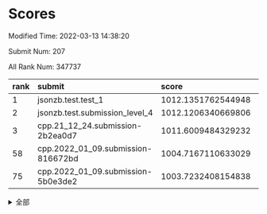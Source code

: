 # Scores

Modified Time: 2022-03-13 14:38:20

Submit Num: 207

All Rank Num: 347737

| rank |               submit               |       score        |       sigma        | pk_num |
| :--- | :--------------------------------- | :----------------- | :----------------- | :----- |
| 1    | jsonzb.test.test_1                 | 1012.1351762544948 | 0.8165870212051813 | 6718   |
| 2    | jsonzb.test.submission_level_4     | 1012.1206340669806 | 0.7994508329342882 | 6721   |
| 3    | cpp.21_12_24.submission-2b2ea0d7   | 1011.6009484329232 | 0.7791400750816487 | 6719   |
| 58   | cpp.2022_01_09.submission-816672bd | 1004.7167110633029 | 0.7109369806118853 | 6721   |
| 75   | cpp.2022_01_09.submission-5b0e3de2 | 1003.7232408154838 | 0.7210244728006341 | 6723   |


<details>
<summary>全部</summary>

| rank |                 submit                 |       score        |       sigma        | pk_num |
| :--- | :------------------------------------- | :----------------- | :----------------- | :----- |
| 1    | jsonzb.test.test_1                     | 1012.1351762544948 | 0.8165870212051813 | 6718   |
| 2    | jsonzb.test.submission_level_4         | 1012.1206340669806 | 0.7994508329342882 | 6721   |
| 3    | cpp.21_12_24.submission-2b2ea0d7       | 1011.6009484329232 | 0.7791400750816487 | 6719   |
| 4    | gobigger.level_3.submission_level_3_20 | 1011.2484661938864 | 0.7785437022329449 | 6723   |
| 5    | gobigger.level_3.submission_level_3_22 | 1011.1159202736429 | 0.7562632264542032 | 6716   |
| 6    | gobigger.level_3.submission_level_3_27 | 1011.0863631945475 | 0.7733077797388549 | 6720   |
| 7    | gobigger.level_3.submission_level_3_16 | 1011.0598464287066 | 0.76080977085837   | 6725   |
| 8    | gobigger.level_3.submission_level_3_43 | 1010.96344691677   | 0.7519029964736075 | 6720   |
| 9    | gobigger.level_3.submission_level_3_34 | 1010.9561679069657 | 0.7845339146846061 | 6721   |
| 10   | gobigger.level_3.submission_level_3_6  | 1010.9501684883621 | 0.7913170166456492 | 6720   |
| 11   | gobigger.level_3.submission_level_3_0  | 1010.8168859697272 | 0.7741202567886649 | 6718   |
| 12   | gobigger.level_3.submission_level_3_30 | 1010.8071214684162 | 0.7598799972927908 | 6721   |
| 13   | gobigger.level_3.submission_level_3_15 | 1010.7962251146541 | 0.7413754239176853 | 6713   |
| 14   | gobigger.level_3.submission_level_3_11 | 1010.762794522834  | 0.750849933323406  | 6724   |
| 15   | gobigger.level_3.submission_level_3_33 | 1010.5816132225729 | 0.7755477312896172 | 6720   |
| 16   | gobigger.level_3.submission_level_3_1  | 1010.5497467021266 | 0.7331543786033806 | 6716   |
| 17   | gobigger.level_3.submission_level_3_24 | 1010.5468460498306 | 0.7507814655734427 | 6721   |
| 18   | gobigger.level_3.submission_level_3_4  | 1010.4961113886174 | 0.7790251508714724 | 6721   |
| 19   | gobigger.level_3.submission_level_3_48 | 1010.4763982003698 | 0.7652502239694938 | 6719   |
| 20   | gobigger.level_3.submission_level_3_39 | 1010.428843674774  | 0.776469220455378  | 6714   |
| 21   | gobigger.level_3.submission_level_3_26 | 1010.4214948507245 | 0.7792234136185074 | 6720   |
| 22   | gobigger.level_3.submission_level_3_19 | 1010.4127225946294 | 0.756140511466752  | 6720   |
| 23   | gobigger.level_3.submission_level_3_28 | 1010.3739326699373 | 0.7709227005762177 | 6717   |
| 24   | gobigger.level_3.submission_level_3_46 | 1010.3396376746034 | 0.7410684063014511 | 6722   |
| 25   | gobigger.level_3.submission_level_3_29 | 1010.2248433523046 | 0.7586881007296713 | 6716   |
| 26   | gobigger.level_3.submission_level_3_9  | 1010.2150138334525 | 0.7603699450767242 | 6715   |
| 27   | gobigger.level_3.submission_level_3_13 | 1010.1992199002473 | 0.780866949104831  | 6721   |
| 28   | gobigger.level_3.submission_level_3_2  | 1010.0740049068604 | 0.7590538846974267 | 6723   |
| 29   | gobigger.level_3.submission_level_3_44 | 1010.0633534807416 | 0.7716315541008263 | 6716   |
| 30   | gobigger.level_3.submission_level_3_40 | 1010.0499889125944 | 0.754580472526723  | 6719   |
| 31   | gobigger.level_3.submission_level_3_36 | 1010.0275315175433 | 0.7793166081854712 | 6719   |
| 32   | gobigger.level_3.submission_level_3_47 | 1010.0273357166753 | 0.7516091435784261 | 6719   |
| 33   | gobigger.level_3.submission_level_3_21 | 1009.8854130048043 | 0.7588284279072293 | 6718   |
| 34   | gobigger.level_3.submission_level_3_12 | 1009.8741751361533 | 0.7676472129435524 | 6720   |
| 35   | gobigger.level_3.submission_level_3_37 | 1009.8237423032449 | 0.753618133552277  | 6719   |
| 36   | gobigger.level_3.submission_level_3_35 | 1009.8131594536574 | 0.7489210946786664 | 6718   |
| 37   | gobigger.level_3.submission_level_3_3  | 1009.811030013628  | 0.7364358580803091 | 6722   |
| 38   | gobigger.level_3.submission_level_3_7  | 1009.7204652956892 | 0.743735179258339  | 6712   |
| 39   | gobigger.level_3.submission_level_3_25 | 1009.7015000363408 | 0.7784001215405543 | 6719   |
| 40   | gobigger.level_3.submission_level_3_38 | 1009.6693366764686 | 0.7551359213369063 | 6720   |
| 41   | gobigger.level_3.submission_level_3_45 | 1009.6631193820239 | 0.7524891274629358 | 6720   |
| 42   | gobigger.level_3.submission_level_3_49 | 1009.4377677792859 | 0.7399131159097774 | 6723   |
| 43   | gobigger.level_3.submission_level_3_42 | 1009.4088268007777 | 0.7539706585238606 | 6720   |
| 44   | gobigger.level_3.submission_level_3_41 | 1009.3729211158955 | 0.7551206155543281 | 6716   |
| 45   | gobigger.level_3.submission_level_3_18 | 1009.3180315761708 | 0.7257946745450067 | 6723   |
| 46   | gobigger.level_3.submission_level_3_14 | 1009.1580905734372 | 0.7571004589843991 | 6724   |
| 47   | gobigger.level_3.submission_level_3_17 | 1009.1576190052482 | 0.7496800096274749 | 6724   |
| 48   | gobigger.level_3.submission_level_3_10 | 1009.137427491273  | 0.7397284468801658 | 6722   |
| 49   | gobigger.level_3.submission_level_3_23 | 1009.1037137550869 | 0.765321989278162  | 6723   |
| 50   | gobigger.level_3.submission_level_3_8  | 1009.0019120354682 | 0.7521404984820331 | 6719   |
| 51   | gobigger.level_3.submission_level_3_32 | 1008.638541810231  | 0.7435623856557304 | 6717   |
| 52   | gobigger.level_3.submission_level_3_31 | 1007.9742571625541 | 0.7252582069756848 | 6721   |
| 53   | gobigger.level_3.submission_level_3_5  | 1007.887707755454  | 0.7583516114703931 | 6717   |
| 54   | gobigger.level_1.submission_level_1_36 | 1005.2285531616418 | 0.7178865790072411 | 6716   |
| 55   | gobigger.level_1.submission_level_1_18 | 1004.9531303162255 | 0.7279523075102751 | 6715   |
| 56   | gobigger.level_1.submission_level_1_21 | 1004.9128370498689 | 0.7205797555715447 | 6721   |
| 57   | gobigger.level_1.submission_level_1_1  | 1004.7539735380204 | 0.7285149235400024 | 6718   |
| 58   | cpp.2022_01_09.submission-816672bd     | 1004.7167110633029 | 0.7109369806118853 | 6721   |
| 59   | gobigger.level_1.submission_level_1_7  | 1004.5167882622034 | 0.7271337277097063 | 6721   |
| 60   | gobigger.level_1.submission_level_1_12 | 1004.431777140267  | 0.7250815271366481 | 6719   |
| 61   | gobigger.level_1.submission_level_1_0  | 1004.4210652734467 | 0.7156507635482117 | 6725   |
| 62   | gobigger.level_1.submission_level_1_34 | 1004.3553698550835 | 0.7258464501023234 | 6719   |
| 63   | gobigger.level_1.submission_level_1_39 | 1004.3373849578184 | 0.7312926978187376 | 6721   |
| 64   | gobigger.level_1.submission_level_1_16 | 1004.268460086154  | 0.7226240967841567 | 6723   |
| 65   | gobigger.level_1.submission_level_1_8  | 1004.2436040925023 | 0.7179240735293733 | 6717   |
| 66   | gobigger.level_1.submission_level_1_49 | 1004.1716162951044 | 0.7136134550890461 | 6719   |
| 67   | gobigger.level_1.submission_level_1_2  | 1004.0736578077783 | 0.7041943215864565 | 6720   |
| 68   | gobigger.level_1.submission_level_1_17 | 1003.9434581534206 | 0.7114531263845458 | 6723   |
| 69   | gobigger.level_1.submission_level_1_40 | 1003.9384051253427 | 0.7287724510504197 | 6721   |
| 70   | gobigger.level_1.submission_level_1_4  | 1003.9285685103443 | 0.7011894990089582 | 6712   |
| 71   | gobigger.level_1.submission_level_1_26 | 1003.8302930018376 | 0.7204489914076436 | 6724   |
| 72   | gobigger.level_1.submission_level_1_32 | 1003.8088099007875 | 0.719041259503663  | 6719   |
| 73   | gobigger.level_1.submission_level_1_45 | 1003.7774149421062 | 0.7188365060023879 | 6719   |
| 74   | gobigger.level_1.submission_level_1_20 | 1003.7670769351801 | 0.7026519489155819 | 6717   |
| 75   | cpp.2022_01_09.submission-5b0e3de2     | 1003.7232408154838 | 0.7210244728006341 | 6723   |
| 76   | gobigger.level_1.submission_level_1_31 | 1003.5707463342804 | 0.71089477367793   | 6719   |
| 77   | gobigger.level_1.submission_level_1_11 | 1003.5105254785584 | 0.7095030460771723 | 6724   |
| 78   | gobigger.level_1.submission_level_1_15 | 1003.425006514767  | 0.7090920355231192 | 6718   |
| 79   | gobigger.level_1.submission_level_1_43 | 1003.2671293383246 | 0.7236966477322746 | 6721   |
| 80   | gobigger.level_1.submission_level_1_6  | 1003.1775297348001 | 0.7124798390828204 | 6722   |
| 81   | gobigger.level_1.submission_level_1_41 | 1003.1346412655523 | 0.7171463883226618 | 6717   |
| 82   | gobigger.level_1.submission_level_1_29 | 1003.1157298278802 | 0.7302501505228125 | 6716   |
| 83   | gobigger.level_1.submission_level_1_9  | 1003.1084472968416 | 0.7252996991931627 | 6720   |
| 84   | gobigger.level_1.submission_level_1_48 | 1003.0917379351386 | 0.7196714320621479 | 6721   |
| 85   | gobigger.level_1.submission_level_1_46 | 1003.0144683593759 | 0.7081699154885698 | 6719   |
| 86   | gobigger.level_1.submission_level_1_44 | 1002.936660906756  | 0.7184314407451317 | 6724   |
| 87   | gobigger.level_1.submission_level_1_5  | 1002.9216130177858 | 0.7151175379757959 | 6724   |
| 88   | gobigger.level_1.submission_level_1_19 | 1002.9173043237244 | 0.7164598622817002 | 6718   |
| 89   | gobigger.level_1.submission_level_1_23 | 1002.9073299689708 | 0.6995966249002803 | 6723   |
| 90   | gobigger.level_1.submission_level_1_28 | 1002.8958575365821 | 0.7143382200699301 | 6724   |
| 91   | gobigger.level_1.submission_level_1_13 | 1002.835678077731  | 0.7143701678392798 | 6718   |
| 92   | gobigger.level_1.submission_level_1_47 | 1002.8187163498216 | 0.7216520648963599 | 6717   |
| 93   | gobigger.level_1.submission_level_1_33 | 1002.7533859031754 | 0.7014518247834143 | 6722   |
| 94   | gobigger.level_1.submission_level_1_38 | 1002.61586014723   | 0.713662038584311  | 6718   |
| 95   | gobigger.level_1.submission_level_1_22 | 1002.5983341275493 | 0.7167017325318341 | 6717   |
| 96   | gobigger.level_1.submission_level_1_3  | 1002.5335773265695 | 0.7165246966371407 | 6718   |
| 97   | gobigger.level_1.submission_level_1_35 | 1002.3567015521766 | 0.7263359027026862 | 6719   |
| 98   | gobigger.level_1.submission_level_1_24 | 1002.3293361745577 | 0.7133481066860884 | 6717   |
| 99   | gobigger.level_1.submission_level_1_42 | 1002.1287516268263 | 0.7039280127092761 | 6724   |
| 100  | gobigger.level_1.submission_level_1_27 | 1001.9306317772351 | 0.7154979805103568 | 6720   |
| 101  | gobigger.level_1.submission_level_1_25 | 1001.9142686739999 | 0.7132257183194575 | 6717   |
| 102  | gobigger.level_1.submission_level_1_37 | 1001.854029557316  | 0.7082264513030143 | 6719   |
| 103  | gobigger.level_1.submission_level_1_10 | 1001.8206908180608 | 0.7065064429596587 | 6722   |
| 104  | gobigger.level_1.submission_level_1_30 | 1001.2901921327019 | 0.716295299197781  | 6721   |
| 105  | gobigger.level_1.submission_level_1_14 | 1000.8958903041565 | 0.7235413849252691 | 6718   |
| 106  | gobigger.random.submission_random_23   | 997.6035863017707  | 0.7095178898978918 | 6721   |
| 107  | gobigger.random.submission_random_45   | 997.1709063240892  | 0.712131046366858  | 6719   |
| 108  | gobigger.random.submission_random_18   | 997.1232366804387  | 0.7051135349326716 | 6719   |
| 109  | gobigger.random.submission_random_2    | 996.9310231799144  | 0.719144321268821  | 6723   |
| 110  | gobigger.random.submission_random_29   | 996.8000344004781  | 0.7074229580163512 | 6723   |
| 111  | gobigger.random.submission_random_26   | 996.7398072422792  | 0.7129874861920729 | 6721   |
| 112  | gobigger.random.submission_random_44   | 996.6719031354231  | 0.7189731835426644 | 6720   |
| 113  | gobigger.random.submission_random_15   | 996.6413164415051  | 0.7059811634045488 | 6717   |
| 114  | gobigger.random.submission_random_6    | 996.6063711154355  | 0.7219086280670948 | 6719   |
| 115  | gobigger.random.submission_random_10   | 996.5502543559005  | 0.7129070184758333 | 6716   |
| 116  | gobigger.random.submission_random_37   | 996.5239933458075  | 0.7001739384985534 | 6721   |
| 117  | gobigger.random.submission_random_24   | 996.4818345594261  | 0.7033957641084675 | 6723   |
| 118  | gobigger.random.submission_random_14   | 996.4588368069633  | 0.7016895857692134 | 6715   |
| 119  | gobigger.random.submission_random_38   | 996.3624512831875  | 0.7101534141339962 | 6727   |
| 120  | gobigger.random.submission_random_12   | 996.3407793419733  | 0.7068193058202454 | 6723   |
| 121  | gobigger.random.submission_random_25   | 996.3272791641888  | 0.7122569885720407 | 6724   |
| 122  | gobigger.random.submission_random_40   | 996.2811853976308  | 0.708946946418402  | 6720   |
| 123  | gobigger.random.submission_random_0    | 996.2798523031619  | 0.7108678736960319 | 6723   |
| 124  | gobigger.random.submission_random_13   | 996.2549906108987  | 0.7160372258318287 | 6715   |
| 125  | gobigger.random.submission_random_11   | 996.2519881050199  | 0.7061256555508079 | 6717   |
| 126  | gobigger.random.submission_random_3    | 996.1689506809126  | 0.7095035296544472 | 6717   |
| 127  | gobigger.random.submission_random_47   | 996.1661033099988  | 0.7174382513734111 | 6715   |
| 128  | gobigger.random.submission_random_42   | 996.1302364328636  | 0.7157806463157695 | 6718   |
| 129  | gobigger.random.submission_random_28   | 996.0319717758762  | 0.7122626696089066 | 6723   |
| 130  | gobigger.random.submission_random_17   | 995.995406251869   | 0.6991380281972045 | 6724   |
| 131  | gobigger.random.submission_random_36   | 995.9928964147701  | 0.7036205578814179 | 6724   |
| 132  | gobigger.random.submission_random_21   | 995.9881328177769  | 0.7277343281883324 | 6720   |
| 133  | gobigger.random.submission_random_31   | 995.9764870404454  | 0.6996774205347315 | 6716   |
| 134  | gobigger.random.submission_random_27   | 995.9334011999819  | 0.7125813113838073 | 6720   |
| 135  | gobigger.random.submission_random_9    | 995.9138526766355  | 0.7074146025450362 | 6717   |
| 136  | gobigger.random.submission_random_5    | 995.909596311973   | 0.6948799816197082 | 6716   |
| 137  | gobigger.random.submission_random_1    | 995.8276009969941  | 0.7173723764209166 | 6723   |
| 138  | gobigger.random.submission_random_19   | 995.8153831218779  | 0.7092544628562449 | 6714   |
| 139  | gobigger.random.submission_random_30   | 995.730449217371   | 0.7038337472124795 | 6721   |
| 140  | gobigger.random.submission_random_4    | 995.6996374926453  | 0.7082138581189603 | 6720   |
| 141  | gobigger.random.submission_random_41   | 995.67678611834    | 0.7347168581416087 | 6719   |
| 142  | gobigger.random.submission_random_49   | 995.605460550651   | 0.7035350268670013 | 6717   |
| 143  | gobigger.random.submission_random_43   | 995.6022323170624  | 0.7089698330988983 | 6721   |
| 144  | gobigger.random.submission_random_7    | 995.5866221142694  | 0.714322486375976  | 6723   |
| 145  | gobigger.random.submission_random_46   | 995.5103320937623  | 0.6906975999608481 | 6720   |
| 146  | gobigger.random.submission_random_32   | 995.4763033824267  | 0.7024504685914178 | 6720   |
| 147  | gobigger.random.submission_random_20   | 995.470062779333   | 0.7065323990010085 | 6726   |
| 148  | gobigger.random.submission_random_39   | 995.3864581958238  | 0.7221075012301794 | 6717   |
| 149  | gobigger.random.submission_random_48   | 995.3600967220655  | 0.7163082222692305 | 6719   |
| 150  | gobigger.random.submission_random_34   | 995.3384824096273  | 0.7162643280889024 | 6719   |
| 151  | gobigger.random.submission_random_16   | 995.2821089768585  | 0.7041200891704923 | 6716   |
| 152  | gobigger.random.submission_random_8    | 995.1011895046499  | 0.7254527858797077 | 6718   |
| 153  | gobigger.level_2.submission_level_2_10 | 994.7406985493336  | 0.7376730285710134 | 6717   |
| 154  | gobigger.random.submission_random_33   | 994.7370740911994  | 0.7100623168782597 | 6719   |
| 155  | gobigger.random.submission_random_35   | 994.620723070279   | 0.7119441896818488 | 6722   |
| 156  | gobigger.random.submission_random_22   | 994.2408034594478  | 0.7141054353600235 | 6723   |
| 157  | gobigger.level_2.submission_level_2_45 | 993.5759707191551  | 0.7622054383883864 | 6719   |
| 158  | gobigger.level_2.submission_level_2_46 | 993.5616548104989  | 0.7379248489173678 | 6722   |
| 159  | gobigger.level_2.submission_level_2_25 | 993.455859047137   | 0.7382677574521137 | 6721   |
| 160  | gobigger.level_2.submission_level_2_48 | 993.3960774891393  | 0.7314326546299345 | 6716   |
| 161  | gobigger.level_2.submission_level_2_8  | 993.254513944053   | 0.739468653180045  | 6720   |
| 162  | gobigger.level_2.submission_level_2_21 | 993.1657818785083  | 0.733714072305078  | 6725   |
| 163  | gobigger.level_2.submission_level_2_40 | 993.0841852803914  | 0.7351426058482491 | 6719   |
| 164  | gobigger.level_2.submission_level_2_11 | 993.0756798746286  | 0.7405782827370978 | 6718   |
| 165  | gobigger.level_2.submission_level_2_34 | 992.8981959925898  | 0.7289008824718034 | 6716   |
| 166  | gobigger.level_2.submission_level_2_16 | 992.8229113408153  | 0.7220722312846035 | 6725   |
| 167  | gobigger.level_2.submission_level_2_5  | 992.7228518170674  | 0.7461270161812401 | 6722   |
| 168  | gobigger.level_2.submission_level_2_14 | 992.6631537590604  | 0.7498953969179382 | 6724   |
| 169  | gobigger.level_2.submission_level_2_22 | 992.6551005173278  | 0.7401268277020894 | 6723   |
| 170  | gobigger.level_2.submission_level_2_4  | 992.6506442652144  | 0.7419229870985862 | 6719   |
| 171  | gobigger.level_2.submission_level_2_38 | 992.6256198800588  | 0.7327253337490095 | 6720   |
| 172  | gobigger.level_2.submission_level_2_33 | 992.5414077814385  | 0.7526746021076403 | 6716   |
| 173  | gobigger.level_2.submission_level_2_24 | 992.5152373460515  | 0.7445450426948813 | 6721   |
| 174  | gobigger.level_2.submission_level_2_37 | 992.4980657638262  | 0.7356708119009944 | 6721   |
| 175  | gobigger.level_2.submission_level_2_42 | 992.3984619847972  | 0.7466484655463037 | 6717   |
| 176  | gobigger.level_2.submission_level_2_9  | 992.3702987068251  | 0.743038177829871  | 6721   |
| 177  | gobigger.level_2.submission_level_2_31 | 992.3402459081751  | 0.728764421881903  | 6717   |
| 178  | gobigger.level_2.submission_level_2_35 | 992.3333671736611  | 0.7630465250602187 | 6719   |
| 179  | gobigger.level_2.submission_level_2_43 | 992.3270345914274  | 0.742441920244906  | 6716   |
| 180  | gobigger.level_2.submission_level_2_28 | 992.1416925722785  | 0.7320271711015149 | 6716   |
| 181  | gobigger.level_2.submission_level_2_0  | 992.1352837681402  | 0.7271567347413457 | 6721   |
| 182  | gobigger.level_2.submission_level_2_32 | 992.0865320079134  | 0.7250242578639765 | 6723   |
| 183  | gobigger.level_2.submission_level_2_26 | 992.0592021210911  | 0.7404492962675022 | 6719   |
| 184  | gobigger.level_2.submission_level_2_17 | 992.0422479259453  | 0.7357574777278397 | 6721   |
| 185  | gobigger.level_2.submission_level_2_23 | 991.9503552954425  | 0.7641044328986952 | 6716   |
| 186  | gobigger.level_2.submission_level_2_6  | 991.8481363852686  | 0.7576557876026858 | 6720   |
| 187  | gobigger.level_2.submission_level_2_41 | 991.8290223859965  | 0.7623433517258221 | 6723   |
| 188  | gobigger.level_2.submission_level_2_49 | 991.8206924787543  | 0.7478751269661844 | 6720   |
| 189  | gobigger.level_2.submission_level_2_2  | 991.8029626080513  | 0.736607965425806  | 6717   |
| 190  | gobigger.level_2.submission_level_2_7  | 991.7253850929108  | 0.7407845556855329 | 6720   |
| 191  | gobigger.level_2.submission_level_2_19 | 991.6397264297734  | 0.7474536824408691 | 6724   |
| 192  | gobigger.level_2.submission_level_2_12 | 991.3784065300334  | 0.7677334188344612 | 6719   |
| 193  | gobigger.level_2.submission_level_2_3  | 991.2876369111426  | 0.7616810462889042 | 6722   |
| 194  | gobigger.level_2.submission_level_2_15 | 991.2141514258225  | 0.754305531099733  | 6716   |
| 195  | gobigger.level_2.submission_level_2_1  | 991.1808910456796  | 0.7767595487833096 | 6720   |
| 196  | gobigger.level_2.submission_level_2_29 | 991.0548858163094  | 0.7643150802160174 | 6714   |
| 197  | gobigger.level_2.submission_level_2_39 | 991.003712618191   | 0.7490628016905954 | 6717   |
| 198  | gobigger.level_2.submission_level_2_18 | 990.9724450152929  | 0.7644723408173704 | 6720   |
| 199  | gobigger.level_2.submission_level_2_47 | 990.9443729826082  | 0.7520155826877215 | 6719   |
| 200  | gobigger.level_2.submission_level_2_36 | 990.8527794263733  | 0.7603806909799928 | 6713   |
| 201  | gobigger.level_2.submission_level_2_13 | 990.7992321721009  | 0.7738243193118194 | 6717   |
| 202  | gobigger.level_2.submission_level_2_30 | 990.6810033426347  | 0.7602909114615313 | 6718   |
| 203  | gobigger.level_2.submission_level_2_27 | 990.1916133048989  | 0.7774253974762472 | 6716   |
| 204  | gobigger.level_2.submission_level_2_44 | 989.6815601766564  | 0.7769730251562976 | 6719   |
| 205  | gobigger.level_2.submission_level_2_20 | 989.6188765577565  | 0.7907087936882333 | 6712   |
| 206  | gobigger.none.submission_none_1        | 976.3712222723203  | 1.405023784027952  | 6718   |
| 207  | gobigger.none.submission_none_0        | 975.8204479787952  | 1.498820526752547  | 6720   |

</details>